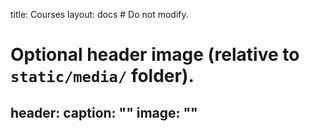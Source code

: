 
title: Courses
layout: docs  # Do not modify.

# Optional header image (relative to `static/media/` folder).
header:
  caption: ""
  image: ""
---

